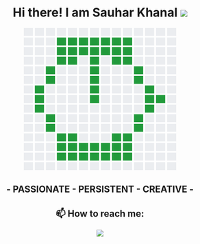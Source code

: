 <div align="center">
  <h1> Hi there! I am Sauhar Khanal <img src="https://media.giphy.com/media/Xzd3IrFzLskG3ermeJ/giphy.gif](https://cdn-icons-png.flaticon.com/512/5072/5072860.png"  width="30px" /> </h1>

<!--
**sauhark/sauhark** is a ✨ _special_ ✨ repository because its `README.md` (this file) appears on your GitHub profile.

Here are some ideas to get you started:

- 🔭 I’m currently working on ...
- 🌱 I’m currently learning ...
- 👯 I’m looking to collaborate on ...
- 🤔 I’m looking for help with ...
- 💬 Ask me about ...
- 📫 How to reach me: ...
- 😄 Pronouns: ...
- ⚡ Fun fact: ...
-->


<img src="https://github.com/sauhar/sauhar/blob/master/clock.gif" height="332px" width="356px" />
<h2>- PASSIONATE - PERSISTENT - CREATIVE - </h2>
 
 <h2>📫 How to reach me:</h2>
 <a href="https://www.linkedin.com/in/sauhar-khanal-87b058199"><img src="https://1000logos.net/wp-content/uploads/2017/03/Color-of-the-LinkedIn-Logo.jpg" width="40" /></a>

</div>
